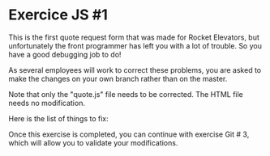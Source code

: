 # Exercice JS #1

This is the first quote request form that was made for Rocket Elevators, but unfortunately the front programmer has left you with a lot of trouble. So you have a good debugging job to do!

As several employees will work to correct these problems, you are asked to make the changes on your own branch rather than on the master.

Note that only the "quote.js" file needs to be corrected. The HTML file needs no modification.

Here is the list of things to fix:

<!-- 1- The "Unit Price" field displays only the price of the Standard range -->

<!-- 2- The "N. of Elevator" field is not deleted when a mandatory field is deleted -->

<!-- 3- You can enter a negative number in the "N. of Floors" field -->

<!-- 4- The Residential calculation displays "NaN" -->

<!-- 5- The Commercial calculation should be triggered as soon as the "N. of Elevator Shaft" field is filled -->

<!-- 6- Commercial calculation displays "NaN" -->

<!-- 7- The Corporate calculation displays "NaN" -->

<!-- 8- Hybrid calculation does not work at all -->

<!-- 9- A calculation with the Premium option gives an incorrect price -->

<!-- 10- Clicking on the Standard button does not seem to redo a new calculation -->

Once this exercise is completed, you can continue with exercise Git # 3, which will allow you to validate your modifications.